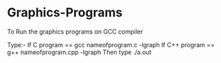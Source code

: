 # Graphics-Programs

To Run the graphics programs on GCC compiler 
	
Type:- If C program   ==   gcc nameofprogram.c -lgraph
       If C++ program == g++ nameofprogram.cpp -lgraph
       Then type ./a.out	 
